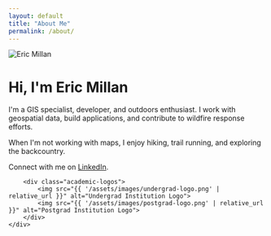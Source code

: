 ```yaml
---
layout: default
title: "About Me"
permalink: /about/
---
```


<div class="about-container">
    <div class="profile-pic">
        <img src="{{ '/assets/project_images/profile.png' | relative_url }}" alt="Eric Millan">
    </div>
    <div class="about-text">
        <h1>Hi, I'm Eric Millan</h1>
        <p>
            I'm a GIS specialist, developer, and outdoors enthusiast. I work with geospatial data, build applications, and contribute to wildfire response efforts. 
        </p>
        <p>
            When I'm not working with maps, I enjoy hiking, trail running, and exploring the backcountry.
        </p>
        <p>
            Connect with me on <a href="https://www.linkedin.com/in/ericmillan/" target="_blank">LinkedIn</a>.
        </p>

        <div class="academic-logos">
            <img src="{{ '/assets/images/undergrad-logo.png' | relative_url }}" alt="Undergrad Institution Logo">
            <img src="{{ '/assets/images/postgrad-logo.png' | relative_url }}" alt="Postgrad Institution Logo">
        </div>
    </div>
</div>
